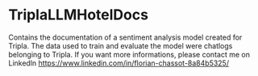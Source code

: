 # TriplaLLMHotelDocs
Contains the documentation of a sentiment analysis model created for Tripla.
The data used to train and evaluate the model were chatlogs belonging to Tripla. 
If you want more informations, please contact me on Linkedln https://www.linkedin.com/in/florian-chassot-8a84b5325/
